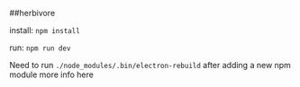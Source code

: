 ##herbivore

install: `npm install`

run: `npm run dev`

Need to run `./node_modules/.bin/electron-rebuild` after adding a new npm module more info here
